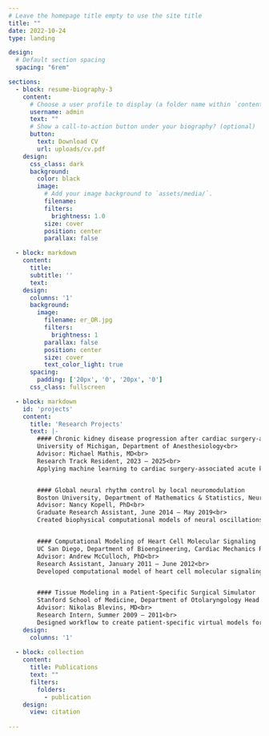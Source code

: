 ```yaml
---
# Leave the homepage title empty to use the site title
title: ""
date: 2022-10-24
type: landing

design:
  # Default section spacing
  spacing: "6rem"

sections:
  - block: resume-biography-3
    content:
      # Choose a user profile to display (a folder name within `content/authors/`)
      username: admin
      text: ""
      # Show a call-to-action button under your biography? (optional)
      button:
        text: Download CV
        url: uploads/cv.pdf
    design:
      css_class: dark
      background:
        color: black
        image:
          # Add your image background to `assets/media/`.
          filename: 
          filters:
            brightness: 1.0
          size: cover
          position: center
          parallax: false

  - block: markdown
    content:
      title:
      subtitle: ''
      text:
    design:
      columns: '1'
      background:
        image: 
          filename: er_OR.jpg
          filters:
            brightness: 1
          parallax: false
          position: center
          size: cover
          text_color_light: true
      spacing:
        padding: ['20px', '0', '20px', '0']
      css_class: fullscreen

  - block: markdown
    id: 'projects'
    content:
      title: 'Research Projects'
      text: |-
        #### Chronic kidney disease progression after cardiac surgery-associated acute kidney injury
        University of Michigan, Department of Anesthesiology<br>
        Advisor: Michael Mathis, MD<br>
        Research Track Resident, 2023 – 2025<br>
        Applying machine learning to cardiac surgery-associated acute kidney injury data. Characterizing patient and perioperative features associated with progression to chronic kidney disease. Identifying recovery trajectories and morbidity risk profiles for kidney injury subtypes.


        #### Global neural rhythm control by local neuromodulation
        Boston University, Department of Mathematics & Statistics, Neural Dynamics Group<br>
        Advisor: Nancy Kopell, PhD<br>
        Graduate Research Assistant, June 2014 – May 2019<br>
        Created biophysical computational models of neural oscillations to better understand sleep architecture and general anesthesia. Utilized statistical learning and signal processing techniques to analyze brain electrical recordings. Developed software for neural simulation and data visualization.


        #### Computational Modeling of Heart Cell Molecular Signaling
        UC San Diego, Department of Bioengineering, Cardiac Mechanics Research Group<br>
        Advisor: Andrew McCulloch, PhD<br>
        Research Assistant, January 2011 – June 2012<br>
        Developed computational model of heart cell molecular signaling.


        #### Tissue Modeling in a Patient-Specific Surgical Simulator
        Stanford School of Medicine, Department of Otolaryngology Head & Neck Surgery<br>
        Advisor: Nikolas Blevins, MD<br>
        Research Intern, Summer 2009 – 2011<br>
        Designed workflow to create patient-specific virtual models for surgical simulator.
    design:
      columns: '1'
    
  - block: collection
    content:
      title: Publications
      text: ""
      filters:
        folders:
          - publication
    design:
      view: citation
  
---
```

